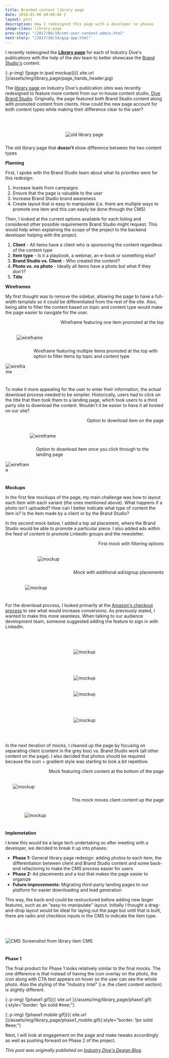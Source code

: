 ```yaml
---
title: Branded content library page
date: 2018-01-06 00:00:00 Z
layout: post
description: How I redesigned this page with a developer in phases
image-class: library-page
prev-story: "/2017/06/10/smt-user-content-admin.html"
next-story: "/2017/10/14/gig-app.html"
---
```


I recently redesigned the **[Library page](https://www.retaildive.com/library/)** for each of Industry Dive's publications with the help of the dev team to better showcase the [Brand Studio's](https://www.industrydive.com/brandstudio/) content.

{:.p-img}
![page in ipad mockup]({{ site.url }}/assets/img/library_page/page_hands_header.jpg)

The [library page](https://www.constructiondive.com/library/) on Industry Dive's publication sites was recently redesigned to feature more content from our in-house content studio, [Dive Brand Studio](https://www.industrydive.com/brandstudio/). Originally, the page featured both Brand Studio content along with promoted content from clients. How could the new page account for both content types while making their difference clear to the user?

<div class="row">
	<div class="columns">
		<img class="p-img" alt="old library page" src="{{ site.url }}/assets/img/library_page/old_library_page.png" style="margin: 3rem auto 1.5rem auto; border: 1px solid #eee;">
	</div>
	<span class="help-text" style="margin-bottom: 3rem;">The old library page that <strong>doesn't</strong> show difference between the two content types</span>
</div>

**Planning**

First, I spoke with the Brand Studio team about what its priorities were for this redesign:
1. Increase leads from campaigns
2. Ensure that the page is valuable to the user
3. Increase Brand Studio brand awareness
4. Create layout that is easy to manipulate (i.e. there are multiple ways to promote one item and this can easily be done through the CMS)

Then, I looked at the current options available for each listing and considered other possible requirements Brand Studio might request. This would help when explaining the scope of the project to the backend developer helping with the project. 
1. **Client** - All items have a client who is sponsoring the content regardless of the content type
2. **Item type** - Is it a playbook, a webinar, an e-book or something else?
3. **Brand Studio vs. Client** - Who created the content? 
4. **Photo vs. no photo** - Ideally all items have a photo but what if they don't?
5. **Title** 

**Wireframes**

My first thought was to remove the sidebar, allowing the page to have a full-width template so it could be differentiated from the rest of the site. Also, being able to filter the content based on topic and content type would make the page easier to navigate for the user.

<div class="row">
	<div class="medium-6 columns">
		<img style="border: 1px solid #eee; margin: 3rem auto 1.5rem auto;" src="{{ site.url }}/assets/img/library_page/wireframe1.jpg" alt="wireframe" /> 
		<span class="help-text" style="margin-bottom: 3rem;">Wireframe featuring one item promoted at the top</span>
	</div>
	<div class="medium-6 columns">
		<img style="border: 1px solid #eee; margin: 3rem auto 1.5rem auto;" src="{{ site.url }}/assets/img/library_page/wireframe2.jpg" alt="wireframe" /> 
		<span class="help-text" style="margin-bottom: 3rem;">Wireframe featuring multiple items promoted at the top with option to filter items by topic and content type</span>
	</div>
</div>

To make it more appealing for the user to enter their information, the actual download process needed to be simpiler. Historically, users had to click on the title that then took them to a landing page, which took users to a third party site to download the content. Wouldn't it be easier to have it all hosted on our site? 

<div class="row">
	<div class="medium-6 columns">
		<img style="border: 1px solid #eee; margin: 3rem auto 1.5rem auto;" src="{{ site.url }}/assets/img/library_page/wireframe3.jpg" alt="wireframe" /> 
		<span class="help-text" style="margin-bottom: 3rem;">Option to download item on the page</span>
	</div>
	<div class="medium-6 columns">
		<img style="border: 1px solid #eee; margin: 3rem auto 1.5rem auto;" src="{{ site.url }}/assets/img/library_page/wireframe4.jpg" alt="wireframe" /> 
		<span class="help-text" style="margin-bottom: 3rem;">Option to download item once you click through to the landing page</span>
	</div>
</div>

**Mockups**

In the first few mockups of the page, my main challenge was how to layout each item with each variant (the ones mentioned above). What happens if a photo isn't uploaded? How can I better indicate what type of content the item is? Is the item made by a client or by the Brand Studio? 

In the second mock below, I added a top ad placement, where the Brand Studio would be able to promote a particular piece. I also added ads within the feed of content to promote LinkedIn groups and the newsletter. 

<div class="row">
	<div class="medium-6 columns">
		<img style="border: 1px solid #eee; margin: 3rem auto 1.5rem auto;" src="{{ site.url }}/assets/img/library_page/mock1.jpg" alt="mockup" /> 
		<span class="help-text" style="margin-bottom: 3rem;">First mock with filtering options</span>
	</div>
	<div class="medium-6 columns">
		<img style="border: 1px solid #eee; margin: 3rem auto 1.5rem auto;" src="{{ site.url }}/assets/img/library_page/mock2.jpg" alt="mockup" /> 
		<span class="help-text" style="margin-bottom: 3rem;">Mock with additional ad/signup placements</span>
	</div>
</div>

For the download process, I looked primarily at the [Amazon's checkout process](https://www.smashingmagazine.com/2013/03/designing-a-better-mobile-checkout-process/) to see what would increase conversions. As previously stated, I wanted to make this more seamless. When talking to our audience development team, someone suggested adding the feature to sign in with LinkedIn. 

<div class="row">
	<div class="medium-6 columns">
		<img style="border: 1px solid #eee; margin: 3rem auto 1rem auto;" src="{{ site.url }}/assets/img/library_page/mock_pop_1.jpg" alt="mockup" /> 
	</div>
	<div class="medium-6 columns">
		<img style="border: 1px solid #eee; margin: 3rem auto 1rem auto;" src="{{ site.url }}/assets/img/library_page/mock_pop_2.jpg" alt="mockup" /> 
	</div>
</div>
<div class="row">
	<div class="medium-6 columns">
		<img style="border: 1px solid #eee; margin: 1rem auto 3rem auto;" src="{{ site.url }}/assets/img/library_page/mock_pop_3.jpg" alt="mockup" /> 
	</div>
	<div class="medium-6 columns">
		<img style="border: 1px solid #eee; margin: 1rem auto 3rem auto;" src="{{ site.url }}/assets/img/library_page/mock_pop_4.jpg" alt="mockup" /> 
	</div>
</div>

In the next iteration of mocks, I cleaned up the page by focusing on separating client (content in the grey box) vs. Brand Studio work (all other content on the page). I also decided that photos should be required because the icon + gradient style was starting to look a bit repetitive. 

<div class="row">
	<div class="medium-6 columns">
		<img style="border: 1px solid #eee; margin: 3rem auto 1.5rem auto;" src="{{ site.url }}/assets/img/library_page/mock3.jpg" alt="mockup" /> 
		<span class="help-text" style="margin-bottom: 3rem;">Mock featuring client content at the bottom of the page</span>
	</div>
	<div class="medium-6 columns">
		<img style="border: 1px solid #eee; margin: 3rem auto 1.5rem auto;" src="{{ site.url }}/assets/img/library_page/mock4.jpg" alt="mockup" /> 
		<span class="help-text" style="margin-bottom: 3rem;">This mock moves client content up the page</span>
	</div>
</div>

**Implemetation**

I knew this would be a large tech undertaking so after meeting with a developer, we decided to break it up into phases:

* **Phase 1:** General library page redesign: adding photos to each item, the differentiation between client and Brand Studio content and some back-end refactoring to make the CMS process easier for users
* **Phase 2:** Ad placements and a tool that makes the page easier to organize
* **Future improvements:** Migrating third-party landing pages to our platform for easier downloading and lead generation 

This way, the back-end could be restructured before adding new larger features, such as an "easy-to-manipulate" layout. Initially I thought a drag-and-drop layout would be ideal for laying out the page but until that is built, there are radio and checkbox inputs in the CMS to indicate the item type. 

<p class="centered">
	<img style="border: 1px solid #eee; margin: 3rem auto 1.5rem auto;" src="{{ site.url }}/assets/img/library_page/content_type_CMS.png" alt="CMS" />
	<span style="margin-bottom: 3rem;" class="help-text">Screenshot from library item CMS</span>
</p>

**Phase 1**

The final product for Phase 1 looks relatively similar to the final mocks. The one difference is that instead of having the icon overlay on the photo, the icon along with CTA text appears on hover so the user can see the whole photo. Also the styling of the "Industry Intel" (i.e. the client content section) is slightly different. 

{:.p-img}
![phase1 gif]({{ site.url }}/assets/img/library_page/phase1.gif){:style="border: 1px solid #eee;"}

{:.p-img}
![phase1 mobile gif]({{ site.url }}/assets/img/library_page/phase1_mobile.gif){:style="border: 1px solid #eee;"}

Next, I will look at engagement on the page and make tweaks accordingly as well as pushing forward on Phase 2 of the project.

_This post was originally published on [Industry Dive's Design Blog](http://design.industrydive.com/)._

